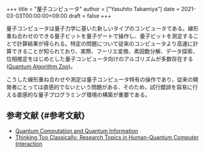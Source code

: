 +++
title = "量子コンピュータ"
author = ["Yasuhito Takamiya"]
date = 2021-03-03T00:00:00+09:00
draft = false
+++

量子コンピュータは量子力学に基いた新しいタイプのコンピュータである。線形重ね合わせのできる量子ビットを量子ゲートで操作し、量子ビットを測定することで計算結果が得られる。特定の問題について従来のコンピュータより高速に計算できることが知られており、実際、フーリエ変換、素因数分解、データ探索、位相推定をはじめとした量子コンピュータ向けのアルゴリズムが多数存在する ([Quantum Algorithm Zoo](https://quantumalgorithmzoo.org/))。

こうした線形重ね合わせや測定は量子コンピュータ特有の操作であり，従来の開発者にとっては直感的でないという問題がある．そのため，試行錯誤を容易に行える直感的な量子プログラミング環境の構築が重要である。


## 参考文献 {#参考文献}

-   [Quantum Computation and Quantum Information](https://www.amazon.co.jp/dp/1107002176/)
-   [Thinking Too Classically: Research Topics in Human-Quantum Computer Interaction](https://dl.acm.org/doi/10.1145/3290605.3300486)

